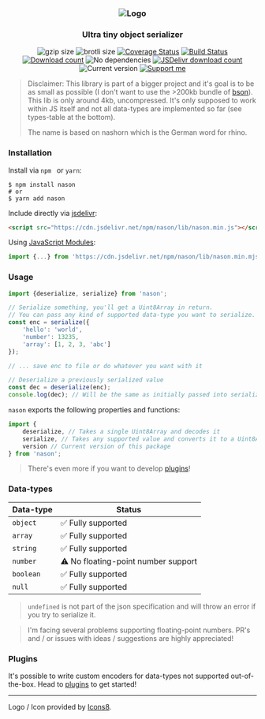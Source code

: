 <h3 align="center">
    <img src="https://user-images.githubusercontent.com/30767528/78268115-0b6b7000-7508-11ea-85ff-d077fd144d3f.png" alt="Logo">
</h3>

<h3 align="center">
    Ultra tiny object serializer
</h3>

<p align="center">
  <img alt="gzip size" src="https://img.badgesize.io/https://cdn.jsdelivr.net/npm/nason/lib/nason.min.js?compression=gzip&style=flat-square">
  <img alt="brotli size" src="https://img.badgesize.io/https://cdn.jsdelivr.net/npm/nason/lib/nason.min.js?compression=brotli&style=flat-square">
  <a href='https://coveralls.io/github/Simonwep/nason?branch=master'><img
     src='https://img.shields.io/coveralls/github/Simonwep/nason?style=flat-square'
     alt='Coverage Status'/></a>
  <a href="https://github.com/Simonwep/nason/actions"><img
     alt="Build Status"
     src="https://img.shields.io/github/workflow/status/Simonwep/nason/CI?style=flat-square"/></a>
  <a href="https://www.npmjs.com/package/nason"><img
     alt="Download count"
     src="https://img.shields.io/npm/dm/nason.svg?style=popout-square"></a>
  <img alt="No dependencies" src="https://img.shields.io/badge/dependencies-none-27ae60.svg?style=popout-square">
  <a href="https://www.jsdelivr.com/package/npm/nason"><img
     alt="JSDelivr download count"
     src="https://data.jsdelivr.com/v1/package/npm/nason/badge"></a>
  <img alt="Current version"
       src="https://img.shields.io/github/tag/Simonwep/nason.svg?color=3498DB&label=version&style=flat-square">
  <a href="https://github.com/sponsors/Simonwep"><img
     alt="Support me"
     src="https://img.shields.io/badge/github-support-3498DB.svg?style=popout-square"></a>
</p>



> Disclaimer: This library is part of a bigger project and it's goal is to be as small as possible (I don't want to use the >200kb bundle of [bson](https://github.com/mongodb/js-bson)). This lib is only around 4kb, uncompressed.
> It's only supposed to work within JS itself and not all data-types are implemented so far (see types-table at the bottom).
>
> The name is based on nashorn which is the German word for rhino.

### Installation

Install via `npm ` or `yarn`:

```shell
$ npm install nason
# or
$ yarn add nason
```

Include directly via [jsdelivr](https://www.jsdelivr.com/package/npm/nason):

```html
<script src="https://cdn.jsdelivr.net/npm/nason/lib/nason.min.js"></script>
```

Using [JavaScript Modules](https://developer.mozilla.org/en-US/docs/Web/JavaScript/Guide/Modules):

````js
import {...} from 'https://cdn.jsdelivr.net/npm/nason/lib/nason.min.mjs' 
````

### Usage

```js
import {deserialize, serialize} from 'nason';

// Serialize something, you'll get a Uint8Array in return.
// You can pass any kind of supported data-type you want to serialize.
const enc = serialize({
    'hello': 'world',
    'number': 13235,
    'array': [1, 2, 3, 'abc']
});

// ... save enc to file or do whatever you want with it

// Deserialize a previously serialized value
const dec = deserialize(enc);
console.log(dec); // Will be the same as initially passed into serialize
```

`nason` exports the following properties and functions:
```js
import {
    deserialize, // Takes a single Uint8Array and decodes it
    serialize, // Takes any supported value and converts it to a Uint8Array
    version // Current version of this package
} from 'nason';
```

> There's even more if you want to develop [plugins](./doc/plugins)!

### Data-types

| Data-type | Status                             |
| --------- | ---------------------------------- |
| `object`  | ✅ Fully supported                  |
| `array`   | ✅ Fully supported                  |
| `string`  | ✅ Fully supported                  |
| `number`  | ⚠ No floating-point number support |
| `boolean` | ✅ Fully supported                  |
| `null`    | ✅ Fully supported                  |

> `undefined` is not part of the json specification and will throw an error if you try to serialize it.

> I'm facing several problems supporting floating-point numbers. PR's and / or issues with ideas / suggestions are highly appreciated!

### Plugins

It's possible to write custom encoders for data-types not supported out-of-the-box. Head to [plugins](./doc/plugins) to get started! 

---

Logo / Icon provided by [Icons8](https://icons8.com).
